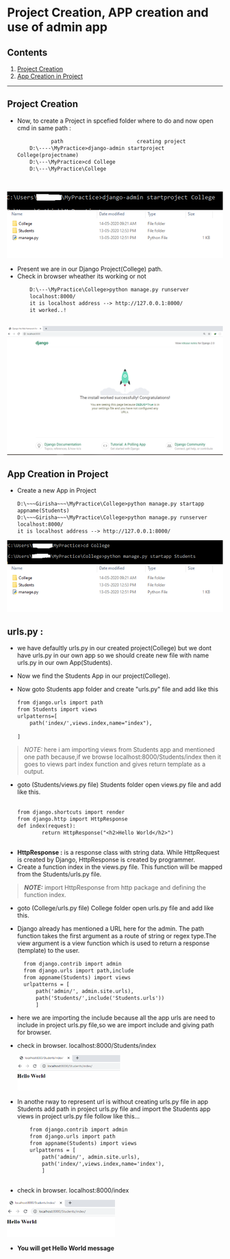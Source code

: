 # Project Creation, APP creation and use of admin app
## Contents
1. [Project Creation](#Project-Creation)
2. [App Creation in Project](#App-Creation-in-Project)

****************************
## Project Creation

* Now, to create a Project in spcefied folder where to do and now open cmd in same path :
	```
			   path		                   creating project
	    D:\----\MyPractice>django-admin startproject College(projectname)
	    D:\---\MyPractice>cd College
	    D:\---\MyPractice\College
	    
	    
<img src='https://github.com/GirishaDevara/notes-2020/blob/master/django/Django-introduction/project.PNG' alt='project' />
	    
<img src='https://github.com/GirishaDevara/notes-2020/blob/master/django/Django-introduction/folder11.PNG' alt='folder1' />	    
	    
* Present we are in our Django Project(College) path.
* Check in browser wheather its working or not
  	```
	    D:\---\MyPractice\College>python manage.py runserver
	    localhost:8000/
	    it is localhost address --> http://127.0.0.1:8000/
	    it worked..!
	    
<img src='https://github.com/GirishaDevara/notes-2020/blob/master/django/Django-introduction/view.PNG' alt='view' />
  
## App Creation in Project
* Create a new App in Project
	```
	D:\~~~Girisha~~~\MyPractice\College>python manage.py startapp appname(Students)
	D:\~~~Girisha~~~\MyPractice\College>python manage.py runserver
	localhost:8000/
	it is localhost address --> http://127.0.0.1:8000/
<img src='https://github.com/GirishaDevara/notes-2020/blob/master/django/Django-introduction/app.PNG' alt='app' />	
<img src='https://github.com/GirishaDevara/notes-2020/blob/master/django/Django-introduction/folder11.PNG' alt='folder11' />
		
## **urls.py :**
* we have defaultly urls.py in  our created project(College) but we dont have urls.py in our own app so we should create new file with name urls.py in our own App(Students).
* Now we find the Students App in our project(College).
* Now goto Students app folder and create "urls.py" file and add like this

  	```
	from django.urls import path
	from Students import views
	urlpatterns=[
		path('index/',views.index,name="index"),

	]

> _NOTE:_ here i am importing views from Students app and mentioned one path because,if we browse localhost:8000/Students/index then it goes to views part index function and gives return template as a output. 

* goto (Students/views.py file) Students folder open views.py file and add like this.
	```
		
	from django.shortcuts import render
	from django.http import HttpResponse
	def index(request):
			return HttpResponse("<h2>Hello World</h2>")
			
* **HttpResponse  :** is a response class with string data. While HttpRequest is created by Django, HttpResponse is created by programmer.
* Create a function index in the views.py file. This function will be mapped from the Students/urls.py file.

> **_NOTE:_** import HttpResponse from http package and defining the function index.

* goto (College/urls.py file) College folder open urls.py file and add like this.
	
* Django already has mentioned a URL here for the admin. The path function takes the first argument as a route of string or regex type.The view argument is a view function which is used to return a response (template) to the user.


	
		from django.contrib import admin
		from django.urls import path,include
		from appname(Students) import views
		urlpatterns = [
	   		path('admin/', admin.site.urls),
			path('Students/',include('Students.urls'))
			]

* here we are importing the include because all the app urls are need to include in project urls.py file,so we are import include and giving path for browser.
* check in browser. localhost:8000/Students/index


	<img src='https://github.com/GirishaDevara/notes-2020/blob/master/django/Django-introduction/output.PNG' width="50%" height="30%" alt='output' />

* In anothe rway to represent url is without creating urls.py file in app Students add path in project urls.py file and import the Students app views in project urls.py file follow like this...
	```
		from django.contrib import admin
		from django.urls import path
		from appname(Students) import views
		urlpatterns = [
	   		path('admin/', admin.site.urls),
			path('index/',views.index,name='index'),
			]
		

* check in browser. localhost:8000/index

<img src='https://github.com/GirishaDevara/notes-2020/blob/master/django/Django-introduction/output.PNG' width="50%" height="30%" alt='output' />


* **You will get Hello World message**
